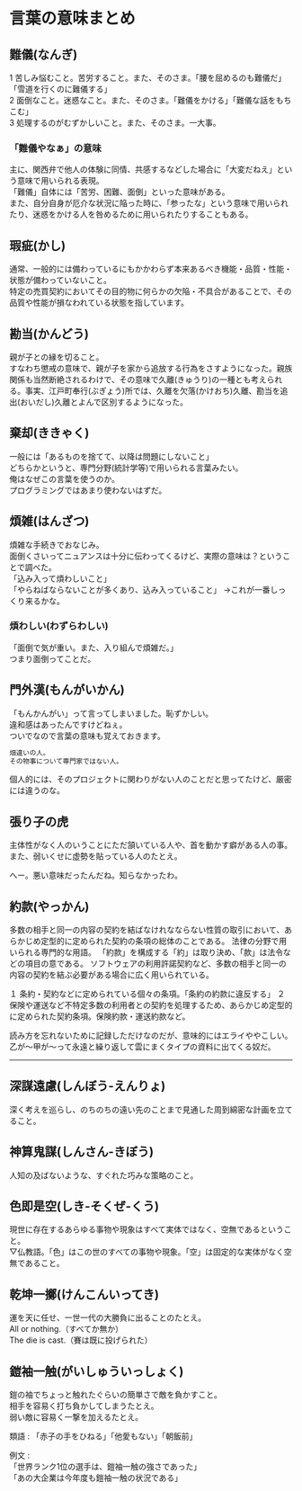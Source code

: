 # 言葉の意味まとめ

## 難儀(なんぎ)  

1 苦しみ悩むこと。苦労すること。また、そのさま。「腰を屈めるのも難儀だ」「雪道を行くのに難儀する」  
2 面倒なこと。迷惑なこと。また、そのさま。「難儀をかける」「難儀な話をもちこむ」  
3 処理するのがむずかしいこと。また、そのさま。一大事。  

### 「難儀やなぁ」の意味  

主に、関西弁で他人の体験に同情、共感するなどした場合に「大変だねえ」という意味で用いられる表現。  
「難儀」自体には「苦労、困難、面倒」といった意味がある。  
また、自分自身が厄介な状況に陥った時に、「参ったな」という意味で用いられたり、迷惑をかける人を咎めるために用いられたりすることもある。  

## 瑕疵(かし)  

通常、一般的には備わっているにもかかわらず本来あるべき機能・品質・性能・状態が備わっていないこと。  
特定の売買契約においてその目的物に何らかの欠陥・不具合があることで、その品質や性能が損なわれている状態を指しています。  

## 勘当(かんどう)  

親が子との縁を切ること。  
すなわち懲戒の意味で、親が子を家から追放する行為をさすようになった。親族関係も当然断絶されるわけで、その意味で久離(きゅうり)の一種とも考えられる。事実、江戸町奉行(ぶぎょう)所では、久離を欠落(かけおち)久離、勘当を追出(おいだし)久離とよんで区別するようになった。

## 棄却(ききゃく)  

一般には「あるものを捨てて、以降は問題にしないこと」  
どちらかというと、専門分野(統計学等)で用いられる言葉みたい。  
俺はなぜこの言葉を使うのか。  
プログラミングではあまり使わないはずだ。  

## 煩雑(はんざつ)  

煩雑な手続きでおなじみ。  
面倒くさいってニュアンスは十分に伝わってくるけど、実際の意味は？ということで調べた。  
「込み入って煩わしいこと」  
「やらねばならないことが多くあり、込み入っていること」
→これが一番しっくり来るかな。  

### 煩わしい(わずらわしい)  

「面倒で気が重い。また、入り組んで煩雑だ。」  
つまり面倒ってことだ。  

## 門外漢(もんがいかん)  

「もんかんがい」って言ってしまいました。恥ずかしい。  
違和感はあったんですけどねぇ。  
ついでなので言葉の意味も覚えておきます。  

``` txt
畑違いの人。  
その物事について専門家ではない人。  
```

個人的には、そのプロジェクトに関わりがない人のことだと思ってたけど、厳密には違うのな。  

## 張り子の虎

主体性がなく人のいうことにただ頷いている人や、首を動かす癖がある人の事。  
また、弱いくせに虚勢を貼っている人のたとえ。  

へー。悪い意味だったんだね。知らなかったわ。  

## 約款(やっかん)

多数の相手と同一の内容の契約を結ばなけれなならない性質の取引において、あらかじめ定型的に定められた契約の条項の総体のことである。
法律の分野で用いられる専門的な用語。
「約款」を構成する「約」は取り決め、「款」は法令などの項目の意である。
ソフトウェアの利用許諾契約など、多数の相手と同一の内容の契約を結ぶ必要がある場合に広く用いられている。

１ 条約・契約などに定められている個々の条項。「条約の約款に違反する」
２ 保険や運送など不特定多数の利用者との契約を処理するため、あらかじめ定型的に定められた契約条項。保険約款・運送約款など。

読み方を忘れないために記録しただけなのだが、意味的にはエライややこしい。  
乙が～甲が～って永遠と繰り返して雲にまくタイプの資料に出てくる奴だ。  

---

## 深謀遠慮(しんぼう-えんりょ)  

深く考えを巡らし、のちのちの遠い先のことまで見通した周到綿密な計画を立てること。  

## 神算鬼謀(しんさん-きぼう)  

人知の及ばないような、すぐれた巧みな策略のこと。  

## 色即是空(しき-そくぜ-くう)  

現世に存在するあらゆる事物や現象はすべて実体ではなく、空無であるということ。  
▽仏教語。「色」はこの世のすべての事物や現象。「空」は固定的な実体がなく空無であること。  

## 乾坤一擲(けんこんいってき)  

運を天に任せ、一世一代の大勝負に出ることのたとえ。  
All or nothing.（すべてか無か）  
The die is cast.（賽は既に投げられた）  

## 鎧袖一触(がいしゅういっしょく)

鎧の袖でちょっと触れたぐらいの簡単さで敵を負かすこと。  
相手を容易く打ち負かしてしまうたとえ。  
弱い敵に容易く一撃を加えるたとえ。  

類語 : 「赤子の手をひねる」「他愛もない」「朝飯前」  

例文 :  
「世界ランク1位の選手は、鎧袖一触の強さであった」  
「あの大企業は今年度も鎧袖一触の状況である」  
